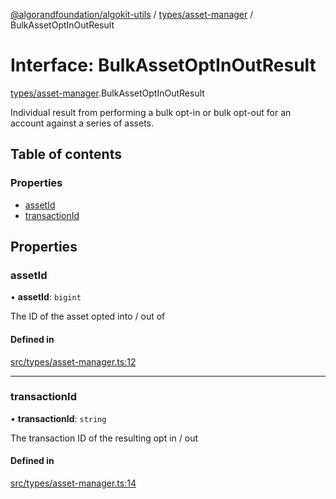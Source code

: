[@algorandfoundation/algokit-utils](../README.md) / [types/asset-manager](../modules/types_asset_manager.md) / BulkAssetOptInOutResult

# Interface: BulkAssetOptInOutResult

[types/asset-manager](../modules/types_asset_manager.md).BulkAssetOptInOutResult

Individual result from performing a bulk opt-in or bulk opt-out for an account against a series of assets.

## Table of contents

### Properties

- [assetId](types_asset_manager.BulkAssetOptInOutResult.md#assetid)
- [transactionId](types_asset_manager.BulkAssetOptInOutResult.md#transactionid)

## Properties

### assetId

• **assetId**: `bigint`

The ID of the asset opted into / out of

#### Defined in

[src/types/asset-manager.ts:12](https://github.com/algorandfoundation/algokit-utils-ts/blob/main/src/types/asset-manager.ts#L12)

___

### transactionId

• **transactionId**: `string`

The transaction ID of the resulting opt in / out

#### Defined in

[src/types/asset-manager.ts:14](https://github.com/algorandfoundation/algokit-utils-ts/blob/main/src/types/asset-manager.ts#L14)
